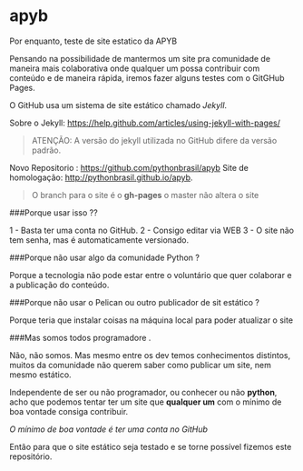 # apyb
Por enquanto, teste de site estatico da APYB


Pensando na possibilidade de mantermos um site pra comunidade de maneira mais colaborativa onde qualquer um possa contribuir com conteúdo
e de maneira rápida, iremos fazer alguns testes com o GitGHub Pages.

O GitHub usa um sistema de site estático chamado _Jekyll_.

Sobre o Jekyll:  https://help.github.com/articles/using-jekyll-with-pages/

>ATENÇÃO: A versão do jekyll utilizada no GitHub difere da versão padrão.


Novo Repositorio : https://github.com/pythonbrasil/apyb
Site de homologação:   http://pythonbrasil.github.io/apyb. 

>O branch para o site é o  __gh-pages__
>o master não altera o site

###Porque usar isso ??

1 - Basta ter uma conta no GitHub.
2 - Consigo editar via WEB
3 - O site não tem senha, mas é automaticamente versionado.

###Porque não usar algo da comunidade Python ?

Porque a tecnologia não pode estar entre o voluntário que quer colaborar
e a publicação do conteúdo.

###Porque não usar o Pelican ou outro publicador de sit estático ?

Porque teria que instalar coisas na máquina local para poder atualizar o site

###Mas somos todos programadore .

Não, não somos.
Mas mesmo entre os dev temos conhecimentos distintos, muitos da comunidade não querem saber como publicar um site, nem mesmo estático.

Independente de ser ou não programador, ou conhecer ou não __python__, acho que podemos tentar ter um site que __qualquer um__ com o mínimo de boa vontade consiga contribuir.

_O mínimo de boa vontade é ter uma conta no GitHub_

Então para que  o site estático seja testado e se torne possível fizemos este repositório.



